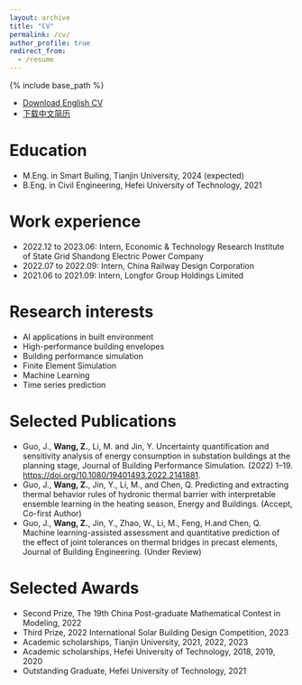 ```yaml
---
layout: archive
title: "CV"
permalink: /cv/
author_profile: true
redirect_from:
  - /resume
---
```


{% include base_path %}

* [Download English CV](http://Zachary-wzp.github.io/files/CV_e.pdf)
* [下载中文简历](http://Zachary-wzp.github.io/files/CV_c.pdf)

Education
======
* M.Eng. in Smart Builing, Tianjin University, 2024 (expected)
* B.Eng. in Civil Engineering, Hefei University of Technology, 2021

Work experience
======
* 2022.12 to 2023.06: Intern, Economic & Technology Research Institute of State Grid Shandong Electric Power Company
* 2022.07 to 2022.09: Intern, China Railway Design Corporation
* 2021.06 to 2021.09: Intern, Longfor Group Holdings Limited
  
Research interests
======
* AI applications in built environment
* High-performance building envelopes
* Building performance simulation
* Finite Element Simulation
* Machine Learning
* Time series prediction

Selected Publications
======
* Guo, J., **Wang, Z.**, Li, M. and Jin, Y. Uncertainty quantification and sensitivity analysis of energy consumption in substation buildings at the planning stage, Journal of Building Performance Simulation. (2022) 1–19. https://doi.org/10.1080/19401493.2022.2141881.
* Guo, J., **Wang, Z.**, Jin, Y., Li, M., and Chen, Q. Predicting and extracting thermal behavior rules of hydronic thermal barrier with interpretable ensemble learning in the heating season, Energy and Buildings. (Accept, Co-first Author)
* Guo, J., **Wang, Z.**, Jin, Y., Zhao, W., Li, M., Feng, H.and Chen, Q. Machine learning-assisted assessment and quantitative prediction of the effect of joint tolerances on thermal bridges in precast elements, Journal of Building Engineering. (Under Review)
  
Selected Awards
======
* Second Prize, The 19th China Post-graduate Mathematical Contest in Modeling, 2022
* Third Prize, 2022 International Solar Building Design Competition, 2023
* Academic scholarships, Tianjin University, 2021, 2022, 2023
* Academic scholarships, Hefei University of Technology, 2018, 2019, 2020
* Outstanding Graduate, Hefei University of Technology, 2021
